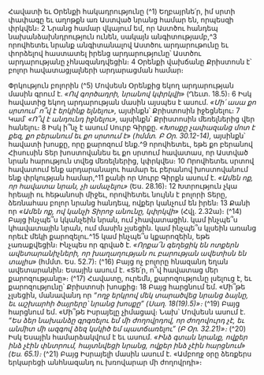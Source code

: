 
Հավատի եւ Օրենքի հակադրությունը
(^1) Եղբայրնե՛ր, իմ սրտի փափագը եւ աղոթքն առ Աստված նրանց համար են, որպեսզի փրկվեն։ 2 Նրանց համար
վկայում եմ, որ Աստծու հանդեպ նախանձախնդրություն ունեն, սակայն անգիտությամբ,^3 որովհետեւ նրանք
անգիտանալով Աստծու արդարութունը եւ փորձելով հաստատել իրենց արդարությունը՝ Աստծու արդարությանը
չհնազանդվեցին։ 4 Օրենքի վախճանը Քրիստոսն է՝ բոլոր հավատացյալների արդարացման համար։


Փրկություն բոլորին
(^5) Մովսեսն Օրենքից եկող արդարության մասին գրում է. _«Ով գործադրի, նրանով կփրկվի»_ (Ղեւտ. 18.5)։ 6 Իսկ
հավատից եկող արդարության մասին այսպես է ասում. _«Մի՛ ասա քո սրտում՝ ո՞վ է երկինք ելնելու»,_ այսինքն՝ Քրիստոսին
իջեցնելու։ 7 Կամ՝ _«Ո՞վ է անդունդ իջնելու»,_ այսինքն՝ Քրիստոսին մեռելներից վեր հանելու։ 8 Իսկ ի՞նչ է ասում Սուրբ
Գիրքը.
_«Խոսքը չափազանց մոտ է քեզ,
քո բերանում եւ քո սրտում է» (հմմտ. Բ Օր. 30.12-14),_
այսինքն՝ հավատի խոսքը, որը քարոզում ենք.^9 որովհետեւ, եթե քո բերանով Հիսուսին Տեր խոստովանես եւ քո
սրտում հավատաս, որ Աստված նրան հարություն տվեց մեռելներից, կփրկվես։ 10 Որովհետեւ սրտով հավատում ենք
արդարանալու համար եւ բերանով խոստովանում ենք փրկության համար,^11 քանի որ Սուրբ Գիրքն ասում է. _«Ամեն ոք,
որ հավատա նրան, չի ամաչելու»_ (Ես. 28.16)։ 12 Խտրություն չկա հրեայի ու հեթանոսի միջեւ, որովհետեւ նույնն է բոլորի
Տերը, ձեռնահաս բոլոր նրանց հանդեպ, ովքեր կանչում են իրեն։ 13 Քանի որ _«Ամեն ոք, ով կանչի Տիրոջ անունը, կփրկվի»_
(Հվլ. 2.32ա)։
(^14) Բայց ինչպե՞ս կկանչեին նրան, ում չհավատացին. կամ ինչպե՞ս կհավատային նրան, ում մասին չլսեցին. կամ
ինչպե՞ս կլսեին առանց որեւէ մեկի քարոզելու.^15 կամ ինչպե՞ս կքարոզեին, եթե չառաքվեցին։ Ինչպես որ գրված է. _«Որքա՜ն
գեղեցիկ են ոտքերն ավետարանիչների, որ խաղաղության ու բարության ավետիսն են տալիս»_ (հմմտ. Ես. 52.7)։
(^16) Բայց ոչ բոլորը հնազանդ եղան ավետարանին։ Եսային ասում է. «Տե՛ր, ո՞վ հավատաց մեր քարոզությանը»։
(^17) Հավատը, ուրեմն, քարոզությունը լսելուց է, եւ քարոզությունը՝ Քրիստոսի խոսքից։ 18 Բայց հարցնում եմ. «Մի՞թե
չլսեցին, մանավանդ որ
_“ողջ երկրով մեկ տարածվեց նրանց ձայնը,
եւ աշխարհի ծայրերը՝ նրանց խոսքը” (Սաղ. 18(19).5)»։_
(^19) Բայց հարցնում եմ. «Մի՞թե Իսրայելը չիմացավ։ Նախ՝ Մովսեսն ասում է.
_“Ես ձեր նախանձը գրգռելու եմ մի ժողովրդով, որ ժողովուրդ չէ,
եւ անմիտ մի ազգով ձեզ կսկիծ եմ պատճառելու” (Բ Օր. 32.21)»։_
(^20) Իսկ Եսային համարձակվում է եւ ասում.
_«Ինձ գտան նրանք, ովքեր ինձ չէին փնտրում,
հայտնվեցի նրանց, ովքեր ինձ չէին հարցնում» (Ես. 65.1)։_
(^21) Բայց Իսրայելի մասին ասում է. «Ամբողջ օրը ձեռքերս երկարեցի անհնազանդ ու խռովարար մի ժողովրդի»։
